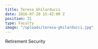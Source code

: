 ```yaml
---
title: Teresa Ghilarducci
date: 2016-07-20 15:42:00 Z
position: 31
type: Faculty
image: "/uploads/teresa-ghilarducci.jpg"
---
```


Retirement Security
